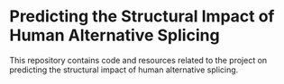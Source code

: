 # Predicting the Structural Impact of Human Alternative Splicing

This repository contains code and resources related to the project on predicting the structural impact of human alternative splicing.

